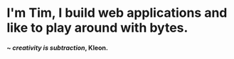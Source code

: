 # I'm Tim, I build web applications and like to play around with bytes.
#### ~ *creativity is subtraction*, Kleon.